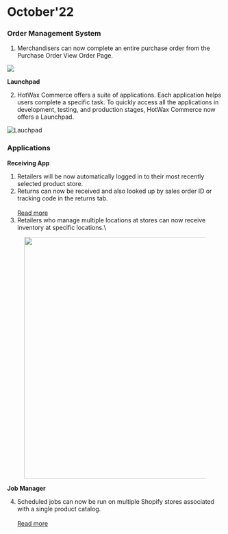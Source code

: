 # October'22

### Order Management System

1. Merchandisers can now complete an entire purchase order from the Purchase Order View Order Page.

![](https://www.hotwax.co/hs-fs/hubfs/%23RN1\_%20Merchandisers%20can%20now%20mark%20an%20entire%20purchase%20order%20as%20\_complete\_%20from%20the%20View%20Order%20Page.%20\(1\).webp?width=2105\&height=1464\&name=%23RN1\_%20Merchandisers%20can%20now%20mark%20an%20entire%20purchase%20order%20as%20\_complete\_%20from%20the%20View%20Order%20Page.%20\(1\).webp)

&#x20;

**Launchpad**

2. HotWax Commerce offers a suite of applications. Each application helps users complete a specific task. To quickly access all the applications in development, testing, and production stages, HotWax Commerce now offers a Launchpad.

&#x20;

![Lauchpad](https://www.hotwax.co/hs-fs/hubfs/Lauchpad.webp?width=3000\&height=2303\&name=Lauchpad.webp)

&#x20;

### Applications

**Receiving App**

1. Retailers will be now automatically logged in to their most recently selected product store.
2. Returns can now be received and also looked up by sales order ID or tracking code in the returns tab. \
   \
   [Read more](new-returns-receiving-workflow.md)
3. Retailers who manage multiple locations at stores can now receive inventory at specific locations.\


<figure><img src="https://www.hotwax.co/hs-fs/hubfs/%23RN3_%20Retailers%20who%20manage%20multiple%20locations%20in%20a%20facility%20can%20now%20receive%20shipments%20at%20these%20locations%20for%20thorough%20inventory%20tracking.%20(1).webp?width=2097&#x26;height=1464&#x26;name=%23RN3_%20Retailers%20who%20manage%20multiple%20locations%20in%20a%20facility%20can%20now%20receive%20shipments%20at%20these%20locations%20for%20thorough%20inventory%20tracking.%20(1).webp" alt="" width="563"><figcaption></figcaption></figure>

**Job Manager**

4. Scheduled jobs can now be run on multiple Shopify stores associated with a single product catalog. \
   \
   [Read more](run-jobs-across-multiple-shopify-stores.md)
